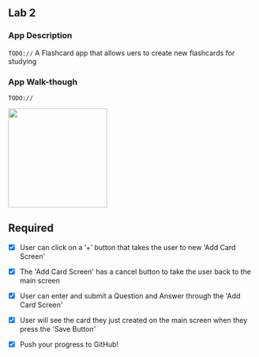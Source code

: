## Lab 2

### App Description
`TODO://` A Flashcard app that allows uers to create new flashcards for studying

### App Walk-though
`TODO://` 

<img src="https://user-images.githubusercontent.com/20716315/111014499-8c162b80-8369-11eb-8957-6f730f8bac88.gif" width=200><br>


## Required
- [X] User can click on a ‘+’ button that takes the user to new ‘Add Card Screen’
- [X] The 'Add Card Screen' has a cancel button to take the user back to the main screen
- [X] User can enter and submit a Question and Answer through the 'Add Card Screen'
- [X] User will see the card they just created on the main screen when they press the 'Save Button'
- [X] Push your progress to GitHub!

